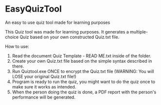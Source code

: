 # EasyQuizTool
An easy to use quiz tool made for learning purposes

This Quiz tool was made for learning purposes. It generates a multiple-choice Quiz
based on your own constructed Quiz.txt file.

How to use:
1. Read the document Quiz Template - READ ME.txt inside of the folder.
2. Create your own Quiz.txt file based on the simple syntax described in there.
3. Run Quiztool.exe ONCE to encrypt the Quiz.txt file (WARNING: You will LOSE your original Quiz.txt file!)
4. Program is ready to run the quiz, you might want to do the quiz once to make sure it works as intended.
5. When the person doing the quiz is done, a PDF report with the person's performance will be generated.
